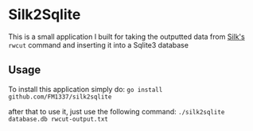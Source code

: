 # Silk2Sqlite

  

This is a small application I built for taking the outputted data from [Silk's](https://tools.netsa.cert.org/silk/index.html) ``rwcut`` command and inserting it into a Sqlite3 database

  

## Usage
To install this application simply do:
``go install github.com/FM1337/silk2sqlite``

after that to use it, just use the following command:
``./silk2sqlite database.db rwcut-output.txt``
